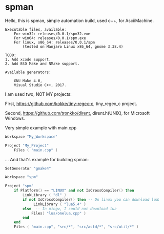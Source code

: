 # spman
Hello, this is spman, simple automation build, used c++, for AsciiMachine.
```
Executable files, available: 
    For win32: releases/0.0.1/spm32.exe
    For win64: releases/0.0.1/spm.exe
    For linux, x86_64: releases/0.0.1/spm
        (tested on Manjaro Linux x86_64, gnome 3.38.4)
```
```
TODO:
1. Add xcode support.
2. Add BSD Make and NMake support. 
```
   
```
Available generators:

    GNU Make 4.0,
    Visual Studio C++, 2017.
```

I am used two, NOT MY projects:

First, https://github.com/kokke/tiny-regex-c, tiny_regex_c project.

Second, https://github.com/tronkko/dirent, dirent.h(UNIX), for Microsoft Windows.

Very simple example with main.cpp
```lua
Workspace "My_Workspace"

Project "My_Project"
    Files ( "main.cpp" )
```

... And that's example for building spman:
```lua
SetGenerator "gmake4"

Workspace "spm"

Project "spm"
    if Platform() == "LINUX" and not IsCrossCompiler() then
        LinkLibrary ( "dl" )
        if not IsCrossCompiler() then -- On linux you can download lua5.4.so
             LinkLibrary ( "lua5.4" ) 
        else  -- In mingw, I could not download lua
            Files( "lua/onelua.cpp" )
        end
    end
    Files ( "main.cpp", "src/*", "src/astd/*", "src/util/*" )
```
